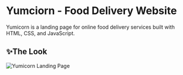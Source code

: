 # Yumciorn - Food Delivery Website

Yumicorn is a landing page for online food delivery services built with HTML, CSS, and JavaScript.

## ✨The Look

![Yumicorn Landing Page](Website-Image/yumicorn-showoff.png)
